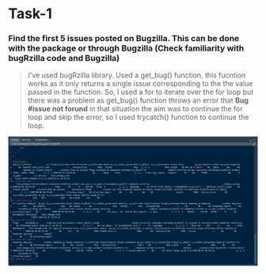 # Task-1
### Find the first 5 issues posted on Bugzilla. This can be done with the package or through Bugzilla (Check familiarity with bugRzilla code and Bugzilla)
> I've used bugRzilla library. Used a get_bug() function, this fucntion works as it only returns a single issue corresponding to the the value passed in the function. So, I used a for to iterate over the for loop but there was a problem as get_bug() function throws an error that **Bug #issue not forund** in that situation the aim was to continue the for loop and skip the error, so I used trycatch() function to continue the loop.

![Output of Task-1](./Output_task-1/Task-1_output.png)
